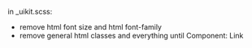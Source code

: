 in _uikit.scss:
- remove html font size and html font-family 
- remove general html classes and everything until   Component: Link
